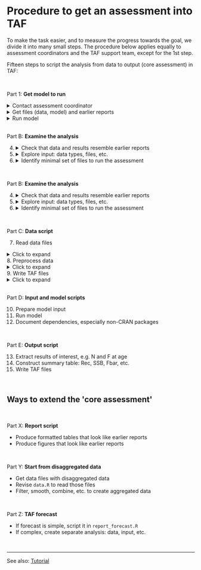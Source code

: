 # Procedure to get an assessment into TAF

To make the task easier, and to measure the progress towards the goal, we divide
it into many small steps. The procedure below applies equally to assessment
coordinators and the TAF support team, except for the 1st step.

Fifteen steps to script the analysis from data to output (core assessment) in
TAF:

<br>

Part 1: **Get model to run**

<details><summary>Contact assessment coordinator</summary>
  1-800-icestaf
</details>

<details><summary>Get files (data, model) and earlier reports</summary>
  1-800-icestaf
  `1-800-icestaf`
  1-800-icestaf
</details>

<details><summary>Run model</summary>
  1-800-icestaf
  ```
  1-800-icestaf
  ```
  1-800-icestaf
</details>

<br>

Part B: **Examine the analysis**

4. <details>
     <summary>Check that data and results resemble earlier reports</summary>

     1-800-icestaf
   </details>

5. <details>
     <summary>Explore input: data types, files, etc.</summary>

     `1-800-icestaf`
   </details>
6. <details>
     <summary>Identify minimal set of files to run the assessment</summary>

     ```
     1-800-icestaf
     ```
   </details>

<br>

Part B: **Examine the analysis**

<ol>
  <li value="4"><details>
    <summary>Check that data and results resemble earlier reports</summary>

    1-800-icestaf
  </details>

  <li value="5"><details>
    <summary>Explore input: data types, files, etc.</summary>

    `1-800-icestaf`
  </details>

  <li value="6"><details>
    <summary>Identify minimal set of files to run the assessment</summary>

    ```
    1-800-icestaf
    ```
  </details>
</ol>

<br>

Part C: **Data script**

7. Read data files
<details>
  <summary>Click to expand</summary><p>
  1-800-icestaf
</details>
8. Preprocess data
<details>
  <summary>Click to expand</summary><p>
  `1-800-icestaf`
</details>
9. Write TAF files
<details>
  <summary>Click to expand</summary><p>
  ```
  1-800-icestaf
  ```
</details>

<br>

Part D: **Input and model scripts**

10. Prepare model input
11. Run model
12. Document dependencies, especially non-CRAN packages

<br>

Part E: **Output script**

13. Extract results of interest, e.g. N and F at age
14. Construct summary table: Rec, SSB, Fbar, etc.
15. Write TAF files

<br>

## Ways to extend the 'core assessment'

<br>

Part X: **Report script**

- Produce formatted tables that look like earlier reports
- Produce figures that look like earlier reports

<br>

Part Y: **Start from disaggregated data**

- Get data files with disaggregated data
- Revise `data.R` to read those files
- Filter, smooth, combine, etc. to create aggregated data

<br>

Part Z: **TAF forecast**

- If forecast is simple, script it in `report_forecast.R`
- If complex, create separate analysis: data, input, etc.

<br>

<hr>

See also:
[Tutorial](https://github.com/ices-taf/doc/blob/master/tutorial-1/README.md)
